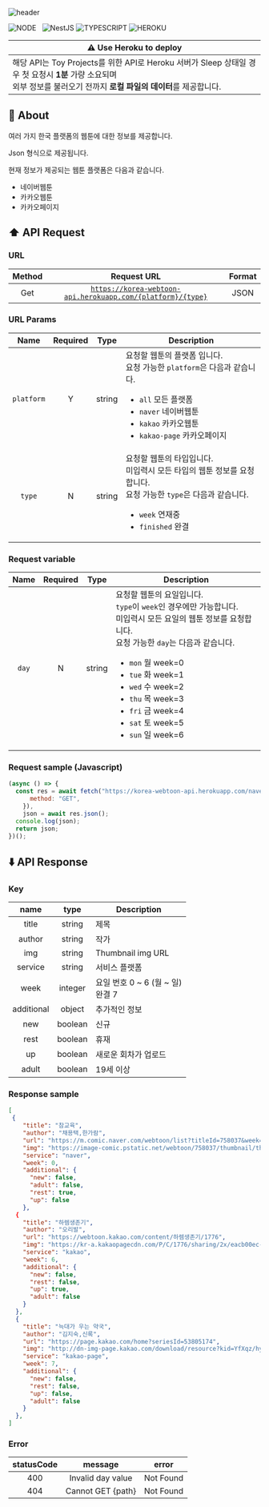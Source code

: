 ![header](https://capsule-render.vercel.app/api?type=rect&color=gradient&height=100&section=header&text=Korea%20Webtoon%20API&fontSize=30&fontAlign=50&fontAlignY=50)

![NODE](https://img.shields.io/badge/Node.js-339933?style=flat-square&logo=Node.js&logoColor=white)&nbsp;&nbsp;&nbsp;![NestJS](https://img.shields.io/badge/NestJS-E0234E?style=flat-square&logo=NestJS&logoColor=white) ![TYPESCRIPT](https://img.shields.io/badge/Typescript-3178c6?style=flat-square&logo=typescript&logoColor=white) ![HEROKU](https://img.shields.io/badge/Heroku-430098?style=flat-square&logo=Heroku&logoColor=white)

 
| ⚠️ Use Heroku to deploy |
| ----------------------- |
| 해당 API는 Toy Projects를 위한 API로 Heroku 서버가 Sleep 상태일 경우 첫 요청시 **1분** 가량 소요되며<br/> 외부 정보를 불러오기 전까지 **로컬 파일의 데이터**를 제공합니다. |

## 📝 About

여러 가지 한국 플랫폼의 웹툰에 대한 정보를 제공합니다.

Json 형식으로 제공됩니다.

현재 정보가 제공되는 웹툰 플랫폼은 다음과 같습니다.

- 네이버웹툰
- 카카오웹툰
- 카카오페이지

## ⬆️ API Request

### URL

| Method | Request URL | Format |
|:------:|:-----------:|:------:|
| Get | [`https://korea-webtoon-api.herokuapp.com/{platform}/{type}`](https://korea-webtoon-api.herokuapp.com/all) | JSON |

### URL Params

| Name       | Required | Type | Description |
|:----------:|:--------:|:----:| ----------- |
| `platform` | Y | string | 요청할 웹툰의 플랫폼 입니다.<br/>요청 가능한 `platform`은 다음과 같습니다.<ul><li>`all` 모든 플랫폼</li><li>`naver` 네이버웹툰</li><li>`kakao` 카카오웹툰</li><li>`kakao-page` 카카오페이지</li></ul> |
| `type` | N | string | 요청할 웹툰의 타입입니다.<br/>미입력시 모든 타입의 웹툰 정보를 요청합니다.<br/>요청 가능한 `type`은 다음과 같습니다.<ul><li>`week` 연재중</li><li>`finished` 완결</li></ul> |


### Request variable
| Name | Required | Type | Description |
|:----:|:--------:|:----:| ----------- |
| `day` | N | string | 요청할 웹툰의 요일입니다.<br/>`type`이 `week`인 경우에만 가능합니다.<br/>미입력시 모든 요일의 웹툰 정보를 요청합니다.</br>요청 가능한 `day`는 다음과 같습니다.<ul><li>`mon` 월 week=0</li><li>`tue` 화 week=1</li><li>`wed` 수 week=2</li><li>`thu` 목 week=3</li><li>`fri` 금 week=4</li><li>`sat` 토 week=5</li><li>`sun` 일 week=6</li></ul> |

### Request sample (Javascript)
```javascript
(async () => {
  const res = await fetch("https://korea-webtoon-api.herokuapp.com/naver/week?day=mon", {
      method: "GET",
    }),
    json = await res.json();
  console.log(json);
  return json;
})();
```
## ⬇️ API Response

### Key

| name | type | Description |
|:----:|:----:| ----------- |
| title | string | 제목 |
| author | string | 작가 |
| img | string | Thumbnail img URL |
| service | string | 서비스 플랫폼 |
| week | integer  | 요일 번호 0 ~ 6 (월 ~ 일)<br/>완결 7 |
| additional | object | 추가적인 정보 |
| new | boolean | 신규 |
| rest | boolean | 휴재 |
| up | boolean | 새로운 회차가 업로드 |
| adult | boolean | 19세 이상  |

### Response sample
```json
[
 {
    "title": "참교육",
    "author": "채용택,한가람",
    "url": "https://m.comic.naver.com/webtoon/list?titleId=758037&week=mon",
    "img": "https://image-comic.pstatic.net/webtoon/758037/thumbnail/thumbnail_IMAG19_67290a02-fe7f-448d-aed9-6ec88e558088.jpg",
    "service": "naver",
    "week": 0,
    "additional": {
      "new": false,
      "adult": false,
      "rest": true,
      "up": false
    },
  {
    "title": "하렘생존기",
    "author": "오리발",
    "url": "https://webtoon.kakao.com/content/하렘생존기/1776",
    "img": "https://kr-a.kakaopagecdn.com/P/C/1776/sharing/2x/eacb00ec-9034-42cb-a533-7c7690741113.jpg",
    "service": "kakao",
    "week": 6,
    "additional": {
      "new": false,
      "rest": false,
      "up": true,
      "adult": false
    }
  },
  {
    "title": "늑대가 우는 약국",
    "author": "김지숙,신록",
    "url": "https://page.kakao.com/home?seriesId=53805174",
    "img": "http://dn-img-page.kakao.com/download/resource?kid=YfXqz/hyORYYApnt/ZCwru3ueNDXqQnMt8SR0xk&filename=th2",
    "service": "kakao-page",
    "week": 7,
    "additional": {
      "new": false,
      "rest": false,
      "up": false,
      "adult": false
    }
  },
]
```

### Error

| statusCode | message | error |
|:----------:|:-------:|:-----:|
| 400 | Invalid day value | Not Found |
| 404 | Cannot GET {path} | Not Found |
